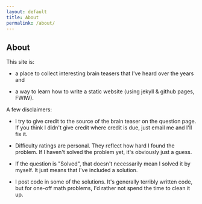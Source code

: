 ```yaml
---
layout: default
title: About
permalink: /about/
---
```


## About ##

This site is:

- a place to collect interesting brain teasers that I've heard over the years and

- a way to learn how to write a static website (using jekyll & github pages, FWIW).

A few disclaimers:

- I try to give credit to the source of the brain teaser on the question page.  If you think I didn't give credit where credit is due, just email me and I'll fix it.

- Difficulty ratings are personal.  They reflect how hard I found the problem.  If I haven't solved the problem yet, it's obviously just a guess.

- If the question is "Solved", that doesn't necessarily mean I solved it by myself.  It just means that I've included a solution.

- I post code in some of the solutions.  It's generally terribly written code, but for one-off math problems, I'd rather not spend the time to clean it up.



